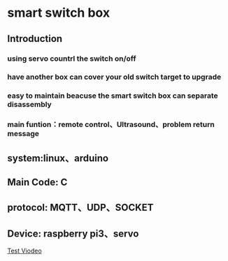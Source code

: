 # smart switch box

##  Introduction
### using servo countrl the switch on/off
###  have another box can cover your old switch target to upgrade
###  easy to maintain  beacuse the smart switch box can separate disassembly
  
  
### main funtion：remote control、Ultrasound、problem return message
  
  system:linux、arduino
  ---------------------
  Main Code: C
  ---------------------
  protocol: MQTT、UDP、SOCKET
  --------------------------
  Device: raspberry pi3、servo
  --------------------------
[Test Viodeo](https://www.youtube.com/watch?v=i6Ut69lKOhA "Title")

